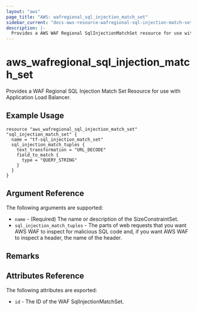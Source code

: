 ```yaml
---
layout: "aws"
page_title: "AWS: wafregional_sql_injection_match_set"
sidebar_current: "docs-aws-resource-wafregional-sql-injection-match-set"
description: |-
  Provides a AWS WAF Regional SqlInjectionMatchSet resource for use with ALB.
---
```


# aws\_wafregional\_sql\_injection\_match\_set

Provides a WAF Regional SQL Injection Match Set Resource for use with Application Load Balancer.

## Example Usage

```
resource "aws_wafregional_sql_injection_match_set" "sql_injection_match_set" {
  name = "tf-sql_injection_match_set"
  sql_injection_match_tuples {
    text_transformation = "URL_DECODE"
    field_to_match {
      type = "QUERY_STRING"
    }
  }
}
```

## Argument Reference

The following arguments are supported:

* `name` - (Required) The name or description of the SizeConstraintSet.
* `sql_injection_match_tuples` - The parts of web requests that you want AWS WAF to inspect for malicious SQL code and, if you want AWS WAF to inspect a header, the name of the header.

## Remarks

## Attributes Reference

The following attributes are exported:

* `id` - The ID of the WAF SqlInjectionMatchSet.
